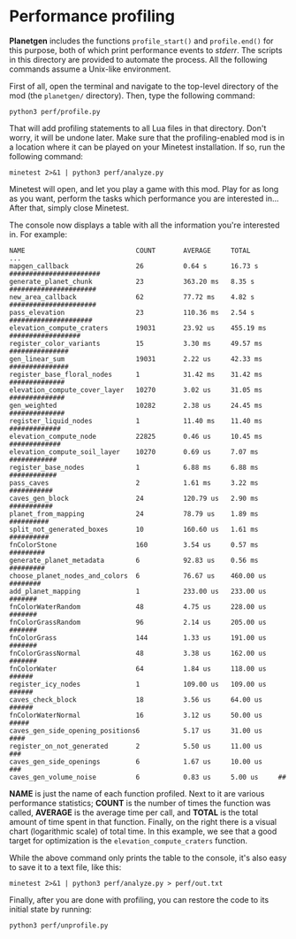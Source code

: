# Performance profiling
**Planetgen** includes the functions `profile_start()` and `profile.end()` for
this purpose, both of which print performance events to *stderr*. The scripts
in this directory are provided to automate the process. All the following
commands assume a Unix-like environment.

First of all, open the terminal and navigate to the top-level directory of the
mod (the `planetgen/` directory). Then, type the following command:

`python3 perf/profile.py`

That will add profiling statements to all Lua files in that directory. Don't
worry, it will be undone later. Make sure that the profiling-enabled mod is
in a location where it can be played on your Minetest installation. If so, run
the following command:

`minetest 2>&1 | python3 perf/analyze.py`

Minetest will open, and let you play a game with this mod. Play for as long as
you want, perform the tasks which performance you are interested in... After
that, simply close Minetest.

The console now displays a table with all the information you're interested in.
For example:

```
NAME                            COUNT       AVERAGE     TOTAL       ...
mapgen_callback                 26          0.64 s      16.73 s     #######################
generate_planet_chunk           23          363.20 ms   8.35 s      ######################
new_area_callback               62          77.72 ms    4.82 s      ######################
pass_elevation                  23          110.36 ms   2.54 s      #####################
elevation_compute_craters       19031       23.92 us    455.19 ms   ##################
register_color_variants         15          3.30 ms     49.57 ms    ###############
gen_linear_sum                  19031       2.22 us     42.33 ms    ###############
register_base_floral_nodes      1           31.42 ms    31.42 ms    ##############
elevation_compute_cover_layer   10270       3.02 us     31.05 ms    ##############
gen_weighted                    10282       2.38 us     24.45 ms    ##############
register_liquid_nodes           1           11.40 ms    11.40 ms    #############
elevation_compute_node          22825       0.46 us     10.45 ms    #############
elevation_compute_soil_layer    10270       0.69 us     7.07 ms     ############
register_base_nodes             1           6.88 ms     6.88 ms     ############
pass_caves                      2           1.61 ms     3.22 ms     ###########
caves_gen_block                 24          120.79 us   2.90 ms     ###########
planet_from_mapping             24          78.79 us    1.89 ms     ##########
split_not_generated_boxes       10          160.60 us   1.61 ms     ##########
fnColorStone                    160         3.54 us     0.57 ms     #########
generate_planet_metadata        6           92.83 us    0.56 ms     #########
choose_planet_nodes_and_colors  6           76.67 us    460.00 us   ########
add_planet_mapping              1           233.00 us   233.00 us   #######
fnColorWaterRandom              48          4.75 us     228.00 us   #######
fnColorGrassRandom              96          2.14 us     205.00 us   #######
fnColorGrass                    144         1.33 us     191.00 us   #######
fnColorGrassNormal              48          3.38 us     162.00 us   #######
fnColorWater                    64          1.84 us     118.00 us   ######
register_icy_nodes              1           109.00 us   109.00 us   ######
caves_check_block               18          3.56 us     64.00 us    ######
fnColorWaterNormal              16          3.12 us     50.00 us    #####
caves_gen_side_opening_positions6           5.17 us     31.00 us    ####
register_on_not_generated       2           5.50 us     11.00 us    ###
caves_gen_side_openings         6           1.67 us     10.00 us    ###
caves_gen_volume_noise          6           0.83 us     5.00 us     ##
```

**NAME** is just the name of each function profiled. Next to it are various
performance statistics; **COUNT** is the number of times the function was
called, **AVERAGE** is the average time per call, and **TOTAL** is the total
amount of time spent in that function. Finally, on the right there is a visual
chart (logarithmic scale) of total time. In this example, we see that a good
target for optimization is the `elevation_compute_craters` function.

While the above command only prints the table to the console, it's also easy to
save it to a text file, like this:

`minetest 2>&1 | python3 perf/analyze.py > perf/out.txt`

Finally, after you are done with profiling, you can restore the code to its
initial state by running:

`python3 perf/unprofile.py`

